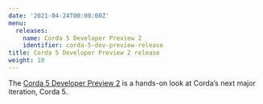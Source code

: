 ```yaml
---
date: '2021-04-24T00:00:00Z'
menu:
  releases:
    name: Corda 5 Developer Preview 2
    identifier: corda-5-dev-preview-release
title: Corda 5 Developer Preview 2 release
weight: 10
---
```


The [Corda 5 Developer Preview 2](../../en/platform/corda/5.0-dev-preview-2.html) is a hands-on look at Corda’s next major iteration, Corda 5.
